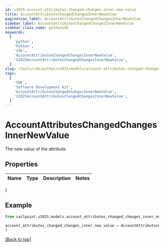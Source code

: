 ```yaml
---
id: v2025-account-attributes-changed-changes-inner-new-value
title: AccountAttributesChangedChangesInnerNewValue
pagination_label: AccountAttributesChangedChangesInnerNewValue
sidebar_label: AccountAttributesChangedChangesInnerNewValue
sidebar_class_name: pythonsdk
keywords:
  [
    'python',
    'Python',
    'sdk',
    'AccountAttributesChangedChangesInnerNewValue',
    'V2025AccountAttributesChangedChangesInnerNewValue',
  ]
slug: /tools/sdk/python/v2025/models/account-attributes-changed-changes-inner-new-value
tags:
  [
    'SDK',
    'Software Development Kit',
    'AccountAttributesChangedChangesInnerNewValue',
    'V2025AccountAttributesChangedChangesInnerNewValue',
  ]
---
```


# AccountAttributesChangedChangesInnerNewValue

The new value of the attribute.

## Properties

| Name | Type | Description | Notes |
| ---- | ---- | ----------- | ----- |

}

## Example

```python
from sailpoint.v2025.models.account_attributes_changed_changes_inner_new_value import AccountAttributesChangedChangesInnerNewValue

account_attributes_changed_changes_inner_new_value = AccountAttributesChangedChangesInnerNewValue(
)

```

[[Back to top]](#)
